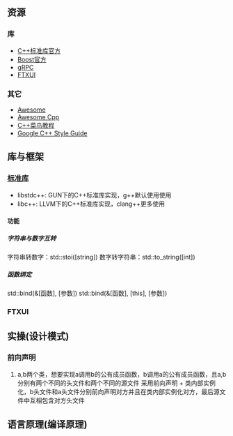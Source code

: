 ## 资源
### 库
* [C++标准库官方](https://en.cppreference.com/w/)
* [Boost官方](https://www.boost.org/)
* [gRPC](https://grpc.io/)
* [FTXUI](https://arthursonzogni.github.io/FTXUI/)
### 其它
* [Awesome](https://github.com/sindresorhus/awesome)
* [Awesome Cpp](https://github.com/fffaraz/awesome-cpp)
* [C++菜鸟教程](https://www.runoob.com/cplusplus/cpp-tutorial.html)
* [Google C++ Style Guide](https://google.github.io/styleguide/cppguide.html)
## 库与框架
### [标准库](https://en.cppreference.com/w/)
* libstdc++: GUN下的C++标准库实现，g++默认使用使用
* libc++: LLVM下的C++标准库实现，clang++更多使用
#### 功能
##### 字符串与数字互转
字符串转数字：std::stoi([string])
数字转字符串：std::to_string([int])
##### 函数绑定
std::bind(&[函数], [参数])
std::bind(&[函数], [this], [参数])
### FTXUI
## 实操(设计模式)
### 前向声明
1. a,b两个类，想要实现a调用b的公有成员函数，b调用a的公有成员函数，且a,b分别有两个不同的头文件和两个不同的源文件
采用前向声明 + 类内部实例化，b头文件和a头文件分别前向声明对方并且在类内部实例化对方，最后源文件中互相包含对方头文件
## 语言原理(编译原理)
